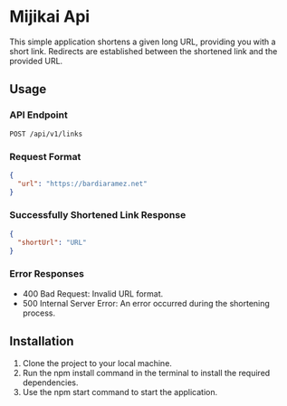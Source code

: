 # Mijikai Api

This simple application shortens a given long URL, providing you with a short link. Redirects are established between the shortened link and the provided URL.

## Usage

### API Endpoint

`POST /api/v1/links`

### Request Format

```json
{
  "url": "https://bardiaramez.net"
}
```

### Successfully Shortened Link Response

```json
{
  "shortUrl": "URL"
}
```

### Error Responses

- 400 Bad Request: Invalid URL format.
- 500 Internal Server Error: An error occurred during the shortening process.


## Installation

1. Clone the project to your local machine.
2. Run the npm install command in the terminal to install the required dependencies.
3. Use the npm start command to start the application.
